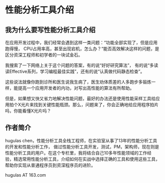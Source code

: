 # 性能分析工具介绍

## 我为什么要写性能分析工具介绍

在应用开发过程中，我们经常会遇到这样一类问题：“功能全部实现了，但是应用跑得慢， CPU占用率高，甚至出现宕机，怎么办？“能否高效解决这样的问题，是区分资深工程师和初学者的一块试金石。

我搜索了一下网络上关于这个问题的答案，有的说“好好研究算法”， 有的说“多读读Effective系列，学习编程最佳实践”，还有的说“认真做代码静态检查”。

这些说法就像你跑到诊所和医生说我生病了，医生劝体质差的人多跑步多锻炼一样，能提高一个应用开发者的内功，对写出高性能的算法有所帮助。

但是，如果想又快又省力地解决性能问题，最好的办法还是使用性能采样工具给应用拍个X光片来找到关键性能瓶颈。那么，问题来了，你会正确地给应用程序拍片吗，你能看懂X光片吗？

## 作者简介

hugulas chen，性能分析工具全栈工程师，在实验室从事了13年的性能分析工具的开发和性能分析工作， 做过性能分析工具开发，测试，PM，架构师，现在则是性能分析工具的用户。在这个专栏里，我将结合自己10多年性能领域的工作经验，精选常用性能分析工具，介绍如何在实战中选择正确的工具和使用这些工具，帮助你实现从普通程序员到资深程序员的进阶。

hugulas AT 163.com

